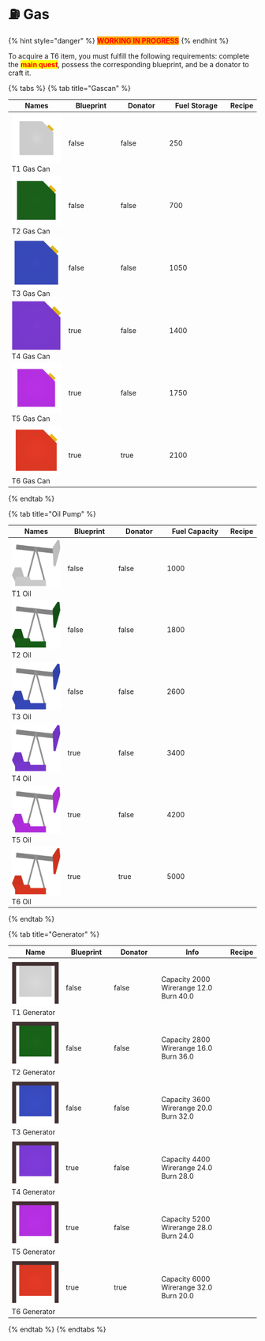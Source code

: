 # ⛽    Gas

{% hint style="danger" %}
<mark style="color:red;background-color:orange;">**WORKING IN PROGRESS**</mark>
{% endhint %}

To acquire a T6 item, you must fulfill the following requirements: complete the <mark style="color:red;">**main quest**</mark>, possess the corresponding blueprint, and be a donator to craft it.

{% tabs %}
{% tab title="Gascan" %}


<table><thead><tr><th width="123">Names</th><th width="104" data-type="checkbox">Blueprint</th><th width="97" data-type="checkbox">Donator</th><th width="133">Fuel Storage</th><th>Recipe</th></tr></thead><tbody><tr><td><img src="../.gitbook/assets/T1Gas_11800.png" alt="" data-size="line">T1 Gas Can</td><td>false</td><td>false</td><td>250</td><td></td></tr><tr><td><img src="../.gitbook/assets/T2Gas_11801.png" alt="" data-size="line">T2 Gas Can</td><td>false</td><td>false</td><td>700</td><td></td></tr><tr><td><img src="../.gitbook/assets/T3Gas_11802.png" alt="" data-size="line">T3 Gas Can</td><td>false</td><td>false</td><td>1050</td><td></td></tr><tr><td><img src="../.gitbook/assets/T4Gas_11803.png" alt="" data-size="line">T4 Gas Can</td><td>true</td><td>false</td><td>1400</td><td></td></tr><tr><td><img src="../.gitbook/assets/T5Gas_11804.png" alt="" data-size="line">T5 Gas Can</td><td>true</td><td>false</td><td>1750</td><td></td></tr><tr><td><img src="../.gitbook/assets/T6Gas_11805.png" alt="" data-size="line">T6 Gas Can</td><td>true</td><td>true</td><td>2100</td><td></td></tr></tbody></table>


{% endtab %}

{% tab title="Oil Pump" %}


<table><thead><tr><th width="126.66666666666666">Names</th><th width="103" data-type="checkbox">Blueprint</th><th width="100" data-type="checkbox">Donator</th><th width="143">Fuel Capacity</th><th>Recipe</th></tr></thead><tbody><tr><td><img src="../.gitbook/assets/T1Oil_17110.png" alt="" data-size="line">T1 Oil</td><td>false</td><td>false</td><td>1000</td><td></td></tr><tr><td><img src="../.gitbook/assets/T2Oil_17111.png" alt="" data-size="line">T2 Oil</td><td>false</td><td>false</td><td>1800</td><td></td></tr><tr><td><img src="../.gitbook/assets/T3Oil_17112.png" alt="" data-size="line">T3 Oil</td><td>false</td><td>false</td><td>2600</td><td></td></tr><tr><td><img src="../.gitbook/assets/T4Oil_17113.png" alt="" data-size="line">T4 Oil</td><td>true</td><td>false</td><td>3400</td><td></td></tr><tr><td><img src="../.gitbook/assets/T5Oil_17114.png" alt="" data-size="line">T5 Oil</td><td>true</td><td>false</td><td>4200</td><td></td></tr><tr><td><img src="../.gitbook/assets/T6Oil_17115.png" alt="" data-size="line">T6 Oil</td><td>true</td><td>true</td><td>5000</td><td></td></tr></tbody></table>
{% endtab %}

{% tab title="Generator" %}


<table><thead><tr><th width="124.66666666666666">Name</th><th width="104" data-type="checkbox">Blueprint</th><th width="109" data-type="checkbox">Donator</th><th width="182">Info</th><th>Recipe</th></tr></thead><tbody><tr><td><img src="../.gitbook/assets/T1Generator_17100.png" alt="" data-size="line">T1 Generator</td><td>false</td><td>false</td><td>Capacity        2000 Wirerange      12.0 Burn               40.0</td><td></td></tr><tr><td><img src="../.gitbook/assets/T2Generator_17101.png" alt="" data-size="line">T2 Generator</td><td>false</td><td>false</td><td>Capacity        2800 Wirerange      16.0 Burn               36.0</td><td></td></tr><tr><td><img src="../.gitbook/assets/T3Generator_17102.png" alt="" data-size="line">T3 Generator</td><td>false</td><td>false</td><td>Capacity        3600 Wirerange      20.0 Burn               32.0</td><td></td></tr><tr><td><img src="../.gitbook/assets/T4Generator_17103.png" alt="" data-size="line">T4 Generator</td><td>true</td><td>false</td><td>Capacity        4400 Wirerange      24.0 Burn               28.0</td><td></td></tr><tr><td><img src="../.gitbook/assets/T5Generator_17104.png" alt="" data-size="line">T5 Generator</td><td>true</td><td>false</td><td>Capacity        5200 Wirerange      28.0 Burn               24.0</td><td></td></tr><tr><td><img src="../.gitbook/assets/T6Generator_17105.png" alt="" data-size="line">T6 Generator</td><td>true</td><td>true</td><td>Capacity        6000 Wirerange      32.0 Burn               20.0</td><td></td></tr></tbody></table>
{% endtab %}
{% endtabs %}
